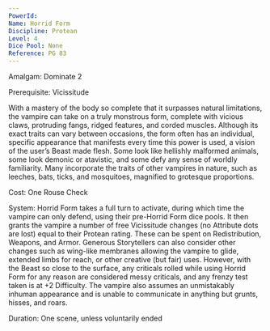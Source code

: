 ```yaml
---
PowerId: 
Name: Horrid Form
Discipline: Protean
Level: 4
Dice Pool: None
Reference: PG 83
---
```

Amalgam: Dominate 2 

Prerequisite: Vicissitude 

With a mastery of the body so complete that it surpasses natural limitations, the vampire can take on a truly monstrous form, complete with vicious claws, protruding fangs, ridged features, and corded muscles. Although its exact traits can vary between occasions, the form often has an individual, specific appearance that manifests every time this power is used, a vision of the user’s Beast made flesh. Some look like hellishly malformed animals, some look demonic or atavistic, and some defy any sense of worldly familiarity. Many incorporate the traits of other vampires in nature, such as leeches, bats, ticks, and mosquitoes, magnified to grotesque proportions. 

Cost: One Rouse Check 

System: Horrid Form takes a full turn to activate, during which time the vampire can only defend, using their pre-Horrid Form dice pools. It then grants the vampire a number of free Vicissitude changes (no Attribute dots are lost) equal to their Protean rating. These can be spent on Redistribution, Weapons, and Armor. Generous Storytellers can also consider other changes such as wing-like membranes allowing the vampire to glide, extended limbs for reach, or other creative (but fair) uses. However, with the Beast so close to the surface, any criticals rolled while using Horrid Form for any reason are considered messy criticals, and any frenzy test taken is at +2 Difficulty. The vampire also assumes an unmistakably inhuman appearance and is unable to communicate in anything but grunts, hisses, and roars. 

Duration: One scene, unless voluntarily ended